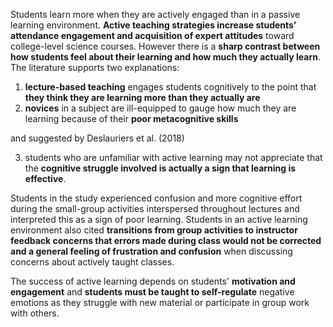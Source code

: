 <p><span style=font-weight: 400;>Students learn more when they are actively engaged than in a passive learning environment. </span><strong>Active teaching strategies increase students' attendance engagement and acquisition of expert attitudes</strong><span style=font-weight: 400;> toward college-level science courses. However there is a </span><strong>sharp contrast between how students feel about their learning and how much they actually learn</strong><span style=font-weight: 400;>. The literature supports two explanations:</span></p>

<ol>  <li> <strong>lecture-based teaching</strong><span style=font-weight: 400;> engages students cognitively to the point that </span><strong>they think they are learning more than they actually are</strong><span style=font-weight: 400;></span> </li>  <li> <strong>novices</strong><span style=font-weight: 400;> in a subject are ill-equipped to gauge how much they are learning because of their </span><strong>poor metacognitive skills</strong><span style=font-weight: 400;></span> </li>  </ol>

<p><span style=font-weight: 400;>and suggested by Deslauriers et al. (2018) </span></p>

<ol start=3>  <li> <span style=font-weight: 400;> students who are unfamiliar with active learning may not appreciate that the </span><strong>cognitive struggle involved is actually a sign that learning is effective</strong><span style=font-weight: 400;>.</span> </li>  </ol>

<p><span style=font-weight: 400;>Students in the study experienced confusion and more cognitive effort during the small-group activities interspersed throughout lectures and interpreted this as a sign of poor learning. Students in an active learning environment also cited </span><strong>transitions from group activities to instructor feedback concerns that errors made during class would not be corrected and a general feeling of frustration and confusion</strong><span style=font-weight: 400;> when discussing concerns about actively taught classes. </span></p>

<p><span style=font-weight: 400;>The success of active learning depends on students' </span><strong>motivation and engagement</strong><span style=font-weight: 400;> and </span><strong>students must be taught to self-regulate</strong><span style=font-weight: 400;> negative emotions as they struggle with new material or participate in group work with others. </span></p>